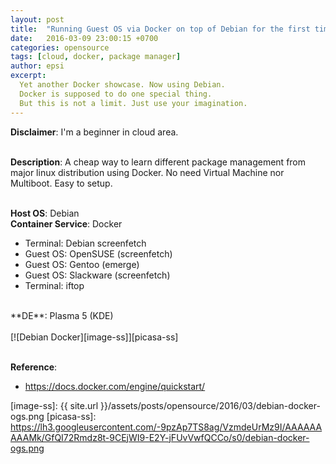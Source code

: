```yaml
---
layout: post
title:  "Running Guest OS via Docker on top of Debian for the first time"
date:   2016-03-09 23:00:15 +0700
categories: opensource
tags: [cloud, docker, package manager]
author: epsi
excerpt:
  Yet another Docker showcase. Now using Debian.
  Docker is supposed to do one special thing.
  But this is not a limit. Just use your imagination.
---
```


**Disclaimer**: I'm a beginner in cloud area.
<br/><br/>

**Description**: A cheap way to learn different package management from major linux distribution using Docker. No need Virtual Machine nor Multiboot. Easy to setup.
<br/><br/>

**Host OS**: Debian<br/>
**Container Service**: Docker<br/>
+ Terminal: Debian screenfetch<br/>
+ Guest OS: OpenSUSE (screenfetch)<br/>
+ Guest OS: Gentoo (emerge)<br/>
+ Guest OS: Slackware (screenfetch)<br/>
+ Terminal: iftop<br/>
<br/>
**DE**: Plasma 5 (KDE)<br/>
<br/>
[![Debian Docker][image-ss]][picasa-ss]
<br/><br/>

**Reference**:<br/>

* <https://docs.docker.com/engine/quickstart/>

[image-ss]: {{ site.url }}/assets/posts/opensource/2016/03/debian-docker-ogs.png
[picasa-ss]: https://lh3.googleusercontent.com/-9pzAp7TS8ag/VzmdeUrMz9I/AAAAAAAAAMk/GfQI72Rmdz8t-9CEjWI9-E2Y-jFUvVwfQCCo/s0/debian-docker-ogs.png
